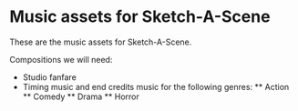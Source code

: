 # Music assets for Sketch-A-Scene

These are the music assets for Sketch-A-Scene.

Compositions we will need:

* Studio fanfare
* Timing music and end credits music for the following genres:
** Action
** Comedy
** Drama
** Horror
